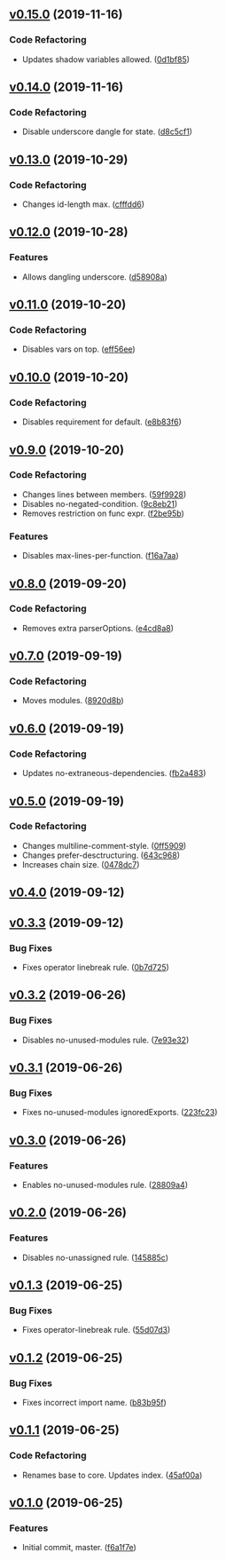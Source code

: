 <a name="v0.15.0"></a>
## [v0.15.0](https://github.com/alexseitsinger/eslint-config-base/compare/v0.14.0...v0.15.0) (2019-11-16)

### Code Refactoring
- Updates shadow variables allowed. ([0d1bf85](https://github.com/alexseitsinger/eslint-config-base/commit/0d1bf85747941246eb087fbd7553da3994e309c1))


<a name="v0.14.0"></a>
## [v0.14.0](https://github.com/alexseitsinger/eslint-config-base/compare/v0.13.0...v0.14.0) (2019-11-16)

### Code Refactoring
- Disable underscore dangle for state. ([d8c5cf1](https://github.com/alexseitsinger/eslint-config-base/commit/d8c5cf1131eaf78c16bc32b8354ea97ce40247c6))


<a name="v0.13.0"></a>
## [v0.13.0](https://github.com/alexseitsinger/eslint-config-base/compare/v0.12.0...v0.13.0) (2019-10-29)

### Code Refactoring
- Changes id-length max. ([cfffdd6](https://github.com/alexseitsinger/eslint-config-base/commit/cfffdd6f779673d50f2abc4c4133f98f34e72a80))


<a name="v0.12.0"></a>
## [v0.12.0](https://github.com/alexseitsinger/eslint-config-base/compare/v0.11.0...v0.12.0) (2019-10-28)

### Features
- Allows dangling underscore. ([d58908a](https://github.com/alexseitsinger/eslint-config-base/commit/d58908aa1a0a37ca4954b34dd2eb13b7feb3c186))


<a name="v0.11.0"></a>
## [v0.11.0](https://github.com/alexseitsinger/eslint-config-base/compare/v0.10.0...v0.11.0) (2019-10-20)

### Code Refactoring
- Disables vars on top. ([eff56ee](https://github.com/alexseitsinger/eslint-config-base/commit/eff56ee03edf300dbdefe9b5caf3763e3dbfa2dd))


<a name="v0.10.0"></a>
## [v0.10.0](https://github.com/alexseitsinger/eslint-config-base/compare/v0.9.0...v0.10.0) (2019-10-20)

### Code Refactoring
- Disables requirement for default. ([e8b83f6](https://github.com/alexseitsinger/eslint-config-base/commit/e8b83f6493ffd675e20489a8efcf6fa8bde7e55f))


<a name="v0.9.0"></a>
## [v0.9.0](https://github.com/alexseitsinger/eslint-config-base/compare/v0.8.0...v0.9.0) (2019-10-20)

### Code Refactoring
- Changes lines between members. ([59f9928](https://github.com/alexseitsinger/eslint-config-base/commit/59f992821000b09ba24959d4fd00f1a26deab2b8))
- Disables no-negated-condition. ([9c8eb21](https://github.com/alexseitsinger/eslint-config-base/commit/9c8eb21fb2d546a80af612bb7d126501cfbf09e5))
- Removes restriction on func expr. ([f2be95b](https://github.com/alexseitsinger/eslint-config-base/commit/f2be95b1f960844f658fb1fcf8d014e0f3596f6e))

### Features
- Disables max-lines-per-function. ([f16a7aa](https://github.com/alexseitsinger/eslint-config-base/commit/f16a7aa19fcc0b39d718c601ab45519ee947f718))


<a name="v0.8.0"></a>
## [v0.8.0](https://github.com/alexseitsinger/eslint-config-base/compare/v0.7.0...v0.8.0) (2019-09-20)

### Code Refactoring
- Removes extra parserOptions. ([e4cd8a8](https://github.com/alexseitsinger/eslint-config-base/commit/e4cd8a86b374f7ac8c79c9b928435a2ea179045d))


<a name="v0.7.0"></a>
## [v0.7.0](https://github.com/alexseitsinger/eslint-config-base/compare/v0.6.0...v0.7.0) (2019-09-19)

### Code Refactoring
- Moves modules. ([8920d8b](https://github.com/alexseitsinger/eslint-config-base/commit/8920d8be06f17c7ad7742129b3e7b65b998f5c0e))


<a name="v0.6.0"></a>
## [v0.6.0](https://github.com/alexseitsinger/eslint-config-base/compare/v0.5.0...v0.6.0) (2019-09-19)

### Code Refactoring
- Updates no-extraneous-dependencies. ([fb2a483](https://github.com/alexseitsinger/eslint-config-base/commit/fb2a483609a7289b89cce94f2dae5fa7c3474dc5))


<a name="v0.5.0"></a>
## [v0.5.0](https://github.com/alexseitsinger/eslint-config-base/compare/v0.4.0...v0.5.0) (2019-09-19)

### Code Refactoring
- Changes multiline-comment-style. ([0ff5909](https://github.com/alexseitsinger/eslint-config-base/commit/0ff590934d35548a13ad09ec9a9a1cc0c8d9a52c))
- Changes prefer-desctructuring. ([643c968](https://github.com/alexseitsinger/eslint-config-base/commit/643c968f90f6a7c7a6ee832af1e710a1699be527))
- Increases chain size. ([0478dc7](https://github.com/alexseitsinger/eslint-config-base/commit/0478dc74594c35ba1946bcbdd7c818d96c89a56a))


<a name="v0.4.0"></a>
## [v0.4.0](https://github.com/alexseitsinger/eslint-config-base/compare/v0.3.3...v0.4.0) (2019-09-12)


<a name="v0.3.3"></a>
## [v0.3.3](https://github.com/alexseitsinger/eslint-config-base/compare/v0.3.2...v0.3.3) (2019-09-12)

### Bug Fixes
- Fixes operator linebreak rule. ([0b7d725](https://github.com/alexseitsinger/eslint-config-base/commit/0b7d725e8b1c073bfe9039eac0c126c152dc944a))


<a name="v0.3.2"></a>
## [v0.3.2](https://github.com/alexseitsinger/eslint-config-base/compare/v0.3.1...v0.3.2) (2019-06-26)

### Bug Fixes
- Disables no-unused-modules rule. ([7e93e32](https://github.com/alexseitsinger/eslint-config-base/commit/7e93e326b8c9894efe9452696a2c4ae0c6a40330))


<a name="v0.3.1"></a>
## [v0.3.1](https://github.com/alexseitsinger/eslint-config-base/compare/v0.3.0...v0.3.1) (2019-06-26)

### Bug Fixes
- Fixes no-unused-modules ignoredExports. ([223fc23](https://github.com/alexseitsinger/eslint-config-base/commit/223fc23e5415391d6d032f1862194b20583ed2bf))


<a name="v0.3.0"></a>
## [v0.3.0](https://github.com/alexseitsinger/eslint-config-base/compare/v0.2.0...v0.3.0) (2019-06-26)

### Features
- Enables no-unused-modules rule. ([28809a4](https://github.com/alexseitsinger/eslint-config-base/commit/28809a4ca76ad5be2c60032079a92636f179188d))


<a name="v0.2.0"></a>
## [v0.2.0](https://github.com/alexseitsinger/eslint-config-base/compare/v0.1.3...v0.2.0) (2019-06-26)

### Features
- Disables no-unassigned rule. ([145885c](https://github.com/alexseitsinger/eslint-config-base/commit/145885cb81be8d0a254b6dc40fc6c6c7201e4d1e))


<a name="v0.1.3"></a>
## [v0.1.3](https://github.com/alexseitsinger/eslint-config-base/compare/v0.1.2...v0.1.3) (2019-06-25)

### Bug Fixes
- Fixes operator-linebreak rule. ([55d07d3](https://github.com/alexseitsinger/eslint-config-base/commit/55d07d340fbed47516af5a45285a30fdf5bb1cd6))


<a name="v0.1.2"></a>
## [v0.1.2](https://github.com/alexseitsinger/eslint-config-base/compare/v0.1.1...v0.1.2) (2019-06-25)

### Bug Fixes
- Fixes incorrect import name. ([b83b95f](https://github.com/alexseitsinger/eslint-config-base/commit/b83b95f0f7d46c5ab43f7b6d497aaf7aad88e74e))


<a name="v0.1.1"></a>
## [v0.1.1](https://github.com/alexseitsinger/eslint-config-base/compare/v0.1.0...v0.1.1) (2019-06-25)

### Code Refactoring
- Renames base to core. Updates index. ([45af00a](https://github.com/alexseitsinger/eslint-config-base/commit/45af00af5adf8cc1538c29152c77f4b681b81550))


<a name="v0.1.0"></a>
## [v0.1.0](https://github.com/alexseitsinger/eslint-config-base/compare/f6a1f7e971d4455ec53168a19c075b94fe2ca90c...v0.1.0) (2019-06-25)

### Features
- Initial commit, master. ([f6a1f7e](https://github.com/alexseitsinger/eslint-config-base/commit/f6a1f7e971d4455ec53168a19c075b94fe2ca90c))


